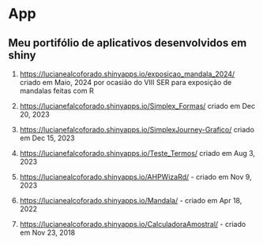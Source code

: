 # App
## Meu portifólio de aplicativos desenvolvidos em shiny

1.  https://lucianealcoforado.shinyapps.io/exposicao_mandala_2024/ criado em Maio, 2024 por ocasião do VIII SER para exposição de mandalas feitas com R

2. https://lucianefalcoforado.shinyapps.io/Simplex_Formas/ criado em  Dec 20, 2023

3. https://lucianefalcoforado.shinyapps.io/SimplexJourney-Grafico/ criado em Dec 15, 2023
   
4. https://lucianefalcoforado.shinyapps.io/Teste_Termos/ criado em Aug 3, 2023
   
5. https://lucianealcoforado.shinyapps.io/AHPWizaRd/ - criado em Nov 9, 2023
   
6. https://lucianealcoforado.shinyapps.io/Mandala/    - criado em Apr 18, 2022
   
7. https://lucianealcoforado.shinyapps.io/CalculadoraAmostral/ - criado em Nov 23, 2018

